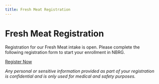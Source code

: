```yaml
---
title: Fresh Meat Registration
---
```


# Fresh Meat Registration

Registration for our Fresh Meat intake is open. Please complete the following registration form to start your enrollment in NBRG.

<p class="register"><a href="https://docs.google.com/forms/d/1QC4IeIwGzCI2MNB_9PL4U6q_A9ligXQdqKtalc-I4po/viewform">Register Now</a></p>

*Any personal or sensitive information provided as part of your registration is confidential and is only used for medical and safety purposes.*
